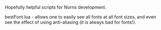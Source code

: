 Hopefully helpful scripts for Norns development.

bestFont.lua - allows one to easily see all fonts at all font sizes, and even see the effect of using anti-aliasing (it is always bad for fonts!).
